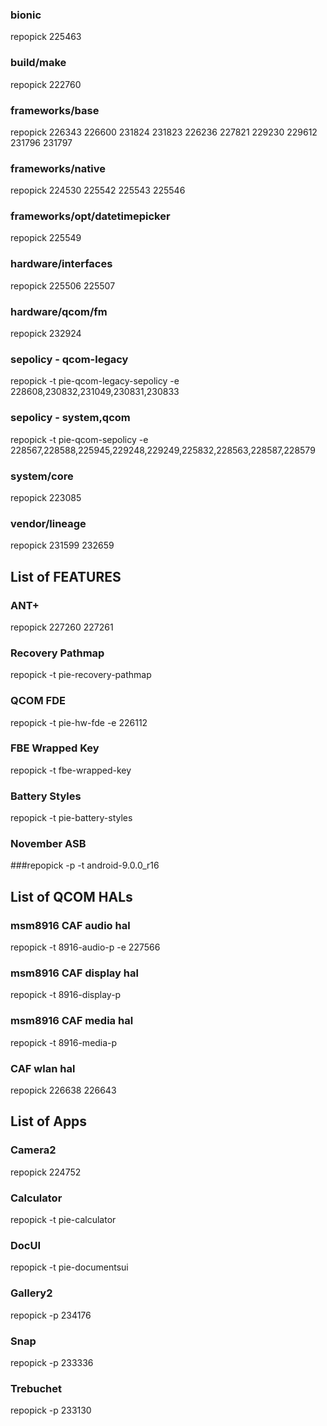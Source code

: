 ### bionic
repopick 225463
### build/make
repopick 222760
### frameworks/base
repopick 226343 226600 231824 231823 226236 227821 229230 229612 231796 231797
### frameworks/native
repopick 224530 225542 225543 225546
### frameworks/opt/datetimepicker
repopick 225549
### hardware/interfaces
repopick 225506 225507
### hardware/qcom/fm
repopick 232924
### sepolicy - qcom-legacy
repopick -t pie-qcom-legacy-sepolicy -e 228608,230832,231049,230831,230833
### sepolicy - system,qcom
repopick -t pie-qcom-sepolicy -e 228567,228588,225945,229248,229249,225832,228563,228587,228579
### system/core
repopick 223085
### vendor/lineage
repopick 231599 232659

## List of FEATURES ##
### ANT+
repopick 227260 227261
### Recovery Pathmap
repopick -t pie-recovery-pathmap
### QCOM FDE
repopick -t pie-hw-fde -e 226112
### FBE Wrapped Key
repopick -t fbe-wrapped-key
### Battery Styles
repopick -t pie-battery-styles
### November ASB
###repopick -p -t android-9.0.0_r16

## List of QCOM HALs ##
### msm8916 CAF audio hal
repopick -t 8916-audio-p -e 227566
### msm8916 CAF display hal
repopick -t 8916-display-p
### msm8916 CAF media hal
repopick -t 8916-media-p

### CAF wlan hal
repopick 226638 226643

## List of Apps ##
### Camera2
repopick 224752
### Calculator
repopick -t pie-calculator
### DocUI
repopick -t pie-documentsui
### Gallery2
repopick -p 234176
### Snap
repopick -p 233336
### Trebuchet
repopick -p 233130
